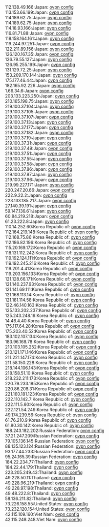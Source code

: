 112.138.49.166:Japan: [ovpn config](vpn/112_138_49_166.ovpn)  
113.153.66.199:Japan: [ovpn config](vpn/113_153_66_199.ovpn)  
114.189.62.75:Japan: [ovpn config](vpn/114_189_62_75.ovpn)  
114.189.62.75:Japan: [ovpn config](vpn/114_189_62_75.ovpn)  
114.18.93.166:Japan: [ovpn config](vpn/114_18_93_166.ovpn)  
116.81.71.88:Japan: [ovpn config](vpn/116_81_71_88.ovpn)  
118.158.164.161:Japan: [ovpn config](vpn/118_158_164_161.ovpn)  
119.244.97.251:Japan: [ovpn config](vpn/119_244_97_251.ovpn)  
122.211.89.156:Japan: [ovpn config](vpn/122_211_89_156.ovpn)  
126.120.167.35:Japan: [ovpn config](vpn/126_120_167_35.ovpn)  
126.79.55.127:Japan: [ovpn config](vpn/126_79_55_127.ovpn)  
126.95.255.199:Japan: [ovpn config](vpn/126_95_255_199.ovpn)  
131.129.72.25:Japan: [ovpn config](vpn/131_129_72_25.ovpn)  
153.209.170.144:Japan: [ovpn config](vpn/153_209_170_144.ovpn)  
175.177.46.44:Japan: [ovpn config](vpn/175_177_46_44.ovpn)  
182.165.92.226:Japan: [ovpn config](vpn/182_165_92_226.ovpn)  
1.66.34.6:Japan: [ovpn config](vpn/1_66_34_6.ovpn)  
203.133.223.250:Japan: [ovpn config](vpn/203_133_223_250.ovpn)  
210.165.198.75:Japan: [ovpn config](vpn/210_165_198_75.ovpn)  
219.100.37.104:Japan: [ovpn config](vpn/219_100_37_104.ovpn)  
219.100.37.105:Japan: [ovpn config](vpn/219_100_37_105.ovpn)  
219.100.37.107:Japan: [ovpn config](vpn/219_100_37_107.ovpn)  
219.100.37.13:Japan: [ovpn config](vpn/219_100_37_13.ovpn)  
219.100.37.177:Japan: [ovpn config](vpn/219_100_37_177.ovpn)  
219.100.37.182:Japan: [ovpn config](vpn/219_100_37_182.ovpn)  
219.100.37.19:Japan: [ovpn config](vpn/219_100_37_19.ovpn)  
219.100.37.31:Japan: [ovpn config](vpn/219_100_37_31.ovpn)  
219.100.37.49:Japan: [ovpn config](vpn/219_100_37_49.ovpn)  
219.100.37.51:Japan: [ovpn config](vpn/219_100_37_51.ovpn)  
219.100.37.55:Japan: [ovpn config](vpn/219_100_37_55.ovpn)  
219.100.37.58:Japan: [ovpn config](vpn/219_100_37_58.ovpn)  
219.100.37.86:Japan: [ovpn config](vpn/219_100_37_86.ovpn)  
219.100.37.87:Japan: [ovpn config](vpn/219_100_37_87.ovpn)  
219.100.37.96:Japan: [ovpn config](vpn/219_100_37_96.ovpn)  
219.99.227.171:Japan: [ovpn config](vpn/219_99_227_171.ovpn)  
220.247.20.66:Japan: [ovpn config](vpn/220_247_20_66.ovpn)  
222.9.22.2:Japan: [ovpn config](vpn/222_9_22_2.ovpn)  
223.133.185.217:Japan: [ovpn config](vpn/223_133_185_217.ovpn)  
27.140.39.191:Japan: [ovpn config](vpn/27_140_39_191.ovpn)  
59.147.136.61:Japan: [ovpn config](vpn/59_147_136_61.ovpn)  
60.84.219.218:Japan: [ovpn config](vpn/60_84_219_218.ovpn)  
61.23.222.8:Japan: [ovpn config](vpn/61_23_222_8.ovpn)  
110.14.252.60:Korea Republic of: [ovpn config](vpn/110_14_252_60.ovpn)  
112.164.219.148:Korea Republic of: [ovpn config](vpn/112_164_219_148.ovpn)  
112.168.75.86:Korea Republic of: [ovpn config](vpn/112_168_75_86.ovpn)  
112.186.82.196:Korea Republic of: [ovpn config](vpn/112_186_82_196.ovpn)  
115.20.169.172:Korea Republic of: [ovpn config](vpn/115_20_169_172.ovpn)  
118.131.112.242:Korea Republic of: [ovpn config](vpn/118_131_112_242.ovpn)  
119.192.124.111:Korea Republic of: [ovpn config](vpn/119_192_124_111.ovpn)  
119.192.245.216:Korea Republic of: [ovpn config](vpn/119_192_245_216.ovpn)  
119.201.4.41:Korea Republic of: [ovpn config](vpn/119_201_4_41.ovpn)  
119.203.156.133:Korea Republic of: [ovpn config](vpn/119_203_156_133.ovpn)  
121.128.66.171:Korea Republic of: [ovpn config](vpn/121_128_66_171.ovpn)  
121.140.237.63:Korea Republic of: [ovpn config](vpn/121_140_237_63.ovpn)  
121.141.69.111:Korea Republic of: [ovpn config](vpn/121_141_69_111.ovpn)  
121.168.113.14:Korea Republic of: [ovpn config](vpn/121_168_113_14.ovpn)  
121.181.114.58:Korea Republic of: [ovpn config](vpn/121_181_114_58.ovpn)  
122.46.140.163:Korea Republic of: [ovpn config](vpn/122_46_140_163.ovpn)  
125.133.202.237:Korea Republic of: [ovpn config](vpn/125_133_202_237.ovpn)  
125.243.248.19:Korea Republic of: [ovpn config](vpn/125_243_248_19.ovpn)  
14.46.4.40:Korea Republic of: [ovpn config](vpn/14_46_4_40.ovpn)  
175.117.64.28:Korea Republic of: [ovpn config](vpn/175_117_64_28.ovpn)  
175.203.40.52:Korea Republic of: [ovpn config](vpn/175_203_40_52.ovpn)  
183.102.107.134:Korea Republic of: [ovpn config](vpn/183_102_107_134.ovpn)  
183.96.168.78:Korea Republic of: [ovpn config](vpn/183_96_168_78.ovpn)  
210.103.105.252:Korea Republic of: [ovpn config](vpn/210_103_105_252.ovpn)  
210.121.171.146:Korea Republic of: [ovpn config](vpn/210_121_171_146.ovpn)  
211.221.147.174:Korea Republic of: [ovpn config](vpn/211_221_147_174.ovpn)  
211.58.150.228:Korea Republic of: [ovpn config](vpn/211_58_150_228.ovpn)  
218.144.106.143:Korea Republic of: [ovpn config](vpn/218_144_106_143.ovpn)  
218.158.51.10:Korea Republic of: [ovpn config](vpn/218_158_51_10.ovpn)  
218.232.211.173:Korea Republic of: [ovpn config](vpn/218_232_211_173.ovpn)  
220.79.233.185:Korea Republic of: [ovpn config](vpn/220_79_233_185.ovpn)  
220.86.208.31:Korea Republic of: [ovpn config](vpn/220_86_208_31.ovpn)  
221.160.181.123:Korea Republic of: [ovpn config](vpn/221_160_181_123.ovpn)  
222.110.142.7:Korea Republic of: [ovpn config](vpn/222_110_142_7.ovpn)  
222.111.5.60:Korea Republic of: [ovpn config](vpn/222_111_5_60.ovpn)  
222.121.54.249:Korea Republic of: [ovpn config](vpn/222_121_54_249.ovpn)  
49.174.239.56:Korea Republic of: [ovpn config](vpn/49_174_239_56.ovpn)  
61.76.210.9:Korea Republic of: [ovpn config](vpn/61_76_210_9.ovpn)  
61.80.30.142:Korea Republic of: [ovpn config](vpn/61_80_30_142.ovpn)  
188.243.182.202:Russian Federation: [ovpn config](vpn/188_243_182_202.ovpn)  
37.21.247.209:Russian Federation: [ovpn config](vpn/37_21_247_209.ovpn)  
79.105.136.145:Russian Federation: [ovpn config](vpn/79_105_136_145.ovpn)  
88.135.123.124:Russian Federation: [ovpn config](vpn/88_135_123_124.ovpn)  
93.177.44.233:Russian Federation: [ovpn config](vpn/93_177_44_233.ovpn)  
95.24.165.39:Russian Federation: [ovpn config](vpn/95_24_165_39.ovpn)  
184.22.234.77:Thailand: [ovpn config](vpn/184_22_234_77.ovpn)  
184.22.44.179:Thailand: [ovpn config](vpn/184_22_44_179.ovpn)  
223.205.249.43:Thailand: [ovpn config](vpn/223_205_249_43.ovpn)  
49.228.50.11:Thailand: [ovpn config](vpn/49_228_50_11.ovpn)  
49.228.96.219:Thailand: [ovpn config](vpn/49_228_96_219.ovpn)  
49.228.97.198:Thailand: [ovpn config](vpn/49_228_97_198.ovpn)  
49.48.222.8:Thailand: [ovpn config](vpn/49_48_222_8.ovpn)  
58.136.211.82:Thailand: [ovpn config](vpn/58_136_211_82.ovpn)  
73.226.158.55:United States: [ovpn config](vpn/73_226_158_55.ovpn)  
73.232.120.154:United States: [ovpn config](vpn/73_232_120_154.ovpn)  
42.115.109.160:Viet Nam: [ovpn config](vpn/42_115_109_160.ovpn)  
42.115.248.248:Viet Nam: [ovpn config](vpn/42_115_248_248.ovpn)  
